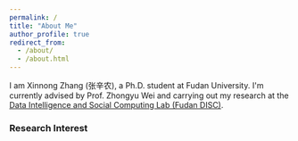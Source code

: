 ```yaml
---
permalink: /
title: "About Me"
author_profile: true
redirect_from: 
  - /about/
  - /about.html
---
```



I am Xinnong Zhang (张辛农), a Ph.D. student at Fudan University. I'm currently advised by Prof. Zhongyu Wei and carrying out my research at the [Data Intelligence and Social Computing Lab (Fudan DISC)](http://www.fudan-disc.com/).

### Research Interest


